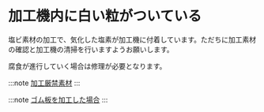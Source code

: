 # 加工機内に白い粒がついている

塩ビ素材の加工で、気化した塩素が加工機に付着しています。ただちに加工素材の確認と加工機の清掃を行いますようお願いします。

腐食が進行していく場合は修理が必要となります。

:::note
[加工厳禁素材](../../advice/neteno.md)
:::

:::note
[ゴム板を加工した場合](../../defined/kurningunitsuite/gomuwoshita.md)
:::


